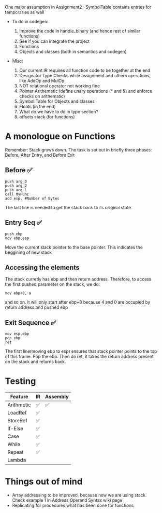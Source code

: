 One major assumption in Assignment2 : SymbolTable contains entries for temporaries as well

- To do in codegen:
  1. Improve the code in handle_binary (and hence rest of similar functions)
  2. See if you can integrate the project
  3. Functions
  4. Objects and classes (both in semantics and codegen)

- Misc:
    1. Our current IR requires all function code to be together at the end
    2. Designator Type Checks while assignment and others operations, like AddOp and MulOp
    3. NOT relational operator not working fine
    4. Pointer Arithematic (define unary operations (\* and &) and enforce checks on arithematic)
    5. Symbol Table for Objects and classes 
    6. Floats (in the end)
    7. What do we have to do in type section?
    8. offsets stack (for functions)

# A monologue on Functions

Remember: Stack grows down.
The task is set out in briefly three phases: Before, After Entry, and Before Exit

## Before :white_check_mark:
```
push arg_3
push arg_2
push arg_1
call MyFunc
add esp, #Number of Bytes
```
The last line is needed to get the stack back to its original state.

## Entry Seq :white_check_mark:

```
push ebp
mov ebp,esp
```
Move the current stack pointer to the base pointer. This indicates the beggining of new stack

## Accessing the elements
The stack curretly has ebp and then return address. Therefore, to access the first pushed parameter on the stack, we do:
```
mov ebp+8, a
```
and so on. It will only start after ebp+8 because 4 and 0 are occupied by return address and pushed ebp

## Exit Sequence :white_check_mark:
```
mov esp,ebp
pop ebp
ret
```
The first line(moving ebp to esp) ensures that stack pointer points to the top of this frame. Pop the ebp. Then do ret, it takes the return address present on the stack and returns back.



# Testing

|    Feature | IR | Assembly |
| ---------- |----| -------- |
| Arithmetic |:white_check_mark:|:white_check_mark:|
| LoadRef    |:white_check_mark:|   |
| StoreRef   |:white_check_mark:|   |
| If-Else    |:white_check_mark:|   |
| Case       |:white_check_mark:|   |
| While      |:white_check_mark:|   |
| Repeat     |:white_check_mark:|   |
| Lambda     |                  |   |

# Things out of mind
- Array addressing to be improved, because now we are using stack. Check example 1 in Address Operand Syntax wiki page
- Replicating for procedures what has been done for functions
